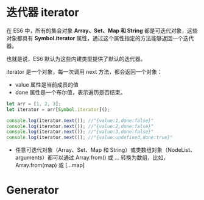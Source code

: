 


# 迭代器 iterator
在 ES6 中，所有的集合对象 **Array、Set、Map 和 String** 都是可迭代对象，这些对象都具有 **Symbol.iterator** 属性，通过这个属性指定的方法能够返回一个迭代器。

也就是说，ES6 默认为这些内建类型提供了默认的迭代器。

iterator 是一个对象，每一次调用 next 方法，都会返回一个对象：
- value 属性是当前成员的值
- done 属性是一个布尔值，表示遍历是否结束。
```js
let arr = [1, 2, 3];
let iterator = arr[Symbol.iterator]();

console.log(iterator.next()); //"{value:1,done:false}"
console.log(iterator.next()); //"{value:2,done:false}"
console.log(iterator.next()); //"{value:3,done:false}"
console.log(iterator.next()); //"{value:undefined,done:true}"
```

- 任意可迭代对象（Array、Set、Map 和 String）或类数组对象（NodeList、arguments）都可以通过 Array.from() 或 ... 转换为数组，比如，Array.from(map) 或 [...map]




# Generator
